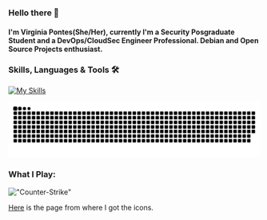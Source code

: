 ### Hello there 👋

#### I'm Virginia Pontes(She/Her), currently I'm a Security Posgraduate Student and a DevOps/CloudSec Engineer Professional. Debian and Open Source Projects enthusiast.

### Skills, Languages & Tools 🛠

[![My Skills](https://go-skill-icons.vercel.app/api/icons?i=aws,gcp,azure,github,githubactions,terraform,linux,bash,kubernetes,docker,git,grafana,prometheus,kali,raspberrypi,nginx,npm,py,ansible,debian,md,vscodium,dbeaver,chromium,chatgpt&perline=4)](https://skillicons.dev)  
  

![Snake animation](https://github.com/vlpontes/vlpontes/blob/output/github-contribution-grid-snake.svg)
     

### What I Play:

!["Counter-Strike"](https://img.shields.io/badge/Counter_Strike-000000?style=for-the-badge&logo=counter-strike&logoColor=white "Counter-Strike") 




[Here](https://github.com/LelouchFR/skill-icons) is the page from where I got the icons.
